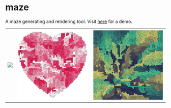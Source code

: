 # maze
A maze generating and rendering tool. Visit [here](https://kaiyingshan.github.io/maze) for a demo.
<table style="border: 0">
    <tr>
        <td><img src="assets/1.png" width="325px"></td>
        <td><img src="assets/4.png" width="325px"></td>
        <td><img src="assets/5.png" width="325px"></td>
    </tr>
</table>
